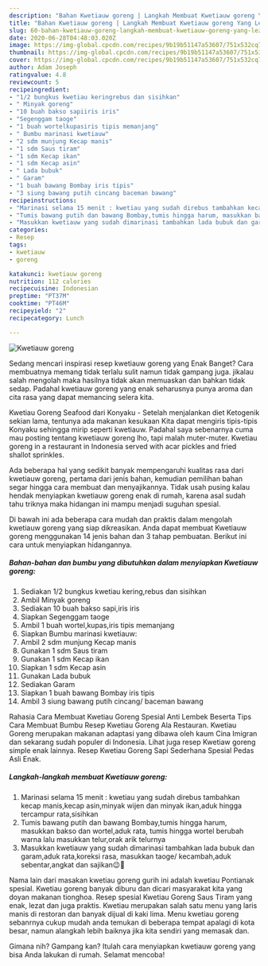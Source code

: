 ```yaml
---
description: "Bahan Kwetiauw goreng | Langkah Membuat Kwetiauw goreng Yang Lezat"
title: "Bahan Kwetiauw goreng | Langkah Membuat Kwetiauw goreng Yang Lezat"
slug: 60-bahan-kwetiauw-goreng-langkah-membuat-kwetiauw-goreng-yang-lezat
date: 2020-06-28T04:48:03.020Z
image: https://img-global.cpcdn.com/recipes/9b19b51147a53607/751x532cq70/kwetiauw-goreng-foto-resep-utama.jpg
thumbnail: https://img-global.cpcdn.com/recipes/9b19b51147a53607/751x532cq70/kwetiauw-goreng-foto-resep-utama.jpg
cover: https://img-global.cpcdn.com/recipes/9b19b51147a53607/751x532cq70/kwetiauw-goreng-foto-resep-utama.jpg
author: Adam Joseph
ratingvalue: 4.8
reviewcount: 5
recipeingredient:
- "1/2 bungkus kwetiau keringrebus dan sisihkan"
- " Minyak goreng"
- "10 buah bakso sapiiris iris"
- "Segenggam taoge"
- "1 buah wortelkupasiris tipis memanjang"
- " Bumbu marinasi kwetiauw"
- "2 sdm munjung Kecap manis"
- "1 sdm Saus tiram"
- "1 sdm Kecap ikan"
- "1 sdm Kecap asin"
- " Lada bubuk"
- " Garam"
- "1 buah bawang Bombay iris tipis"
- "3 siung bawang putih cincang baceman bawang"
recipeinstructions:
- "Marinasi selama 15 menit : kwetiau yang sudah direbus tambahkan kecap manis,kecap asin,minyak wijen dan minyak ikan,aduk hingga tercampur rata,sisihkan"
- "Tumis bawang putih dan bawang Bombay,tumis hingga harum, masukkan bakso dan wortel,aduk rata, tumis hingga wortel berubah warna lalu masukkan telur,orak arik telurnya"
- "Masukkan kwetiauw yang sudah dimarinasi tambahkan lada bubuk dan garam,aduk rata,koreksi rasa, masukkan taoge/ kecambah,aduk sebentar,angkat dan sajikan😉🤗"
categories:
- Resep
tags:
- kwetiauw
- goreng

katakunci: kwetiauw goreng 
nutrition: 112 calories
recipecuisine: Indonesian
preptime: "PT37M"
cooktime: "PT46M"
recipeyield: "2"
recipecategory: Lunch

---
```



![Kwetiauw goreng](https://img-global.cpcdn.com/recipes/9b19b51147a53607/751x532cq70/kwetiauw-goreng-foto-resep-utama.jpg)

Sedang mencari inspirasi resep kwetiauw goreng yang Enak Banget? Cara membuatnya memang tidak terlalu sulit namun tidak gampang juga. jikalau salah mengolah maka hasilnya tidak akan memuaskan dan bahkan tidak sedap. Padahal kwetiauw goreng yang enak seharusnya punya aroma dan cita rasa yang dapat memancing selera kita.

Kwetiau Goreng Seafood dari Konyaku - Setelah menjalankan diet Ketogenik sekian lama, tentunya ada makanan kesukaan Kita dapat mengiris tipis-tipis Konyaku sehingga mirip seperti kwetiauw. Padahal saya sebenarnya cuma mau posting tentang kwetiauw goreng lho, tapi malah muter-muter. Kwetiau goreng in a restaurant in Indonesia served with acar pickles and fried shallot sprinkles.

Ada beberapa hal yang sedikit banyak mempengaruhi kualitas rasa dari kwetiauw goreng, pertama dari jenis bahan, kemudian pemilihan bahan segar hingga cara membuat dan menyajikannya. Tidak usah pusing kalau hendak menyiapkan kwetiauw goreng enak di rumah, karena asal sudah tahu triknya maka hidangan ini mampu menjadi suguhan spesial.


Di bawah ini ada beberapa cara mudah dan praktis dalam mengolah kwetiauw goreng yang siap dikreasikan. Anda dapat membuat Kwetiauw goreng menggunakan 14 jenis bahan dan 3 tahap pembuatan. Berikut ini cara untuk menyiapkan hidangannya.

<!--inarticleads1-->

##### Bahan-bahan dan bumbu yang dibutuhkan dalam menyiapkan Kwetiauw goreng:

1. Sediakan 1/2 bungkus kwetiau kering,rebus dan sisihkan
1. Ambil  Minyak goreng
1. Sediakan 10 buah bakso sapi,iris iris
1. Siapkan Segenggam taoge
1. Ambil 1 buah wortel,kupas,iris tipis memanjang
1. Siapkan  Bumbu marinasi kwetiauw:
1. Ambil 2 sdm munjung Kecap manis
1. Gunakan 1 sdm Saus tiram
1. Gunakan 1 sdm Kecap ikan
1. Siapkan 1 sdm Kecap asin
1. Gunakan  Lada bubuk
1. Sediakan  Garam
1. Siapkan 1 buah bawang Bombay iris tipis
1. Ambil 3 siung bawang putih cincang/ baceman bawang


Rahasia Cara Membuat Kwetiau Goreng Spesial Anti Lembek Beserta Tips Cara Membuat Bumbu Resep Kwetiau Goreng Ala Restauran. Kwetiau Goreng merupakan makanan adaptasi yang dibawa oleh kaum Cina Imigran dan sekarang sudah populer di Indonesia. Lihat juga resep Kwetiaw goreng simple enak lainnya. Resep Kwetiau Goreng Sapi Sederhana Spesial Pedas Asli Enak. 

<!--inarticleads2-->

##### Langkah-langkah membuat Kwetiauw goreng:

1. Marinasi selama 15 menit : kwetiau yang sudah direbus tambahkan kecap manis,kecap asin,minyak wijen dan minyak ikan,aduk hingga tercampur rata,sisihkan
1. Tumis bawang putih dan bawang Bombay,tumis hingga harum, masukkan bakso dan wortel,aduk rata, tumis hingga wortel berubah warna lalu masukkan telur,orak arik telurnya
1. Masukkan kwetiauw yang sudah dimarinasi tambahkan lada bubuk dan garam,aduk rata,koreksi rasa, masukkan taoge/ kecambah,aduk sebentar,angkat dan sajikan😉🤗


Nama lain dari masakan kwetiau goreng gurih ini adalah kwetiau Pontianak spesial. Kwetiau goreng banyak diburu dan dicari masyarakat kita yang doyan makanan tionghoa. Resep spesial Kwetiau Goreng Saus Tiram yang enak, lezat dan juga praktis. Kwetiau merupakan salah satu menu yang laris manis di restoran dan banyak dijual di kaki lima. Menu kwetiau goreng sebanrnya cukup mudah anda temukan di beberapa tempat apalagi di kota besar, namun alangkah lebih baiknya jika kita sendiri yang memasak dan. 

Gimana nih? Gampang kan? Itulah cara menyiapkan kwetiauw goreng yang bisa Anda lakukan di rumah. Selamat mencoba!
